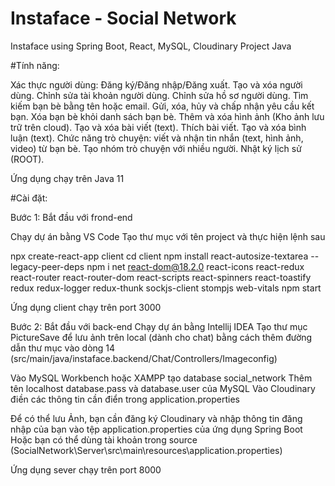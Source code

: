 # Instaface - Social Network
Instaface using Spring Boot, React, MySQL, Cloudinary
Project Java

#Tính năng:

Xác thực người dùng: Đăng ký/Đăng nhập/Đăng xuất.
Tạo và xóa người dùng.
Chỉnh sửa tài khoản người dùng.
Chỉnh sửa hồ sơ người dùng.
Tìm kiếm bạn bè bằng tên hoặc email.
Gửi, xóa, hủy và chấp nhận yêu cầu kết bạn.
Xóa bạn bè khỏi danh sách bạn bè.
Thêm và xóa hình ảnh (Kho ảnh lưu trữ trên cloud).
Tạo và xóa bài viết (text).
Thích bài viết.
Tạo và xóa bình luận (text).
Chức năng trò chuyện: viết và nhận tin nhắn (text, hình ảnh, video) từ bạn bè.
Tạo nhóm trò chuyện với nhiều người.
Nhật ký lịch sử (ROOT).


Ứng dụng chạy trên Java 11

#Cài đặt:

Bước 1: Bắt đầu với frond-end

Chạy dự án bằng VS Code
Tạo thư mục với tên project và thực hiện lệnh sau

npx create-react-app client
cd client
npm install react-autosize-textarea --legacy-peer-deps
npm i net react-dom@18.2.0 react-icons react-redux react-router react-router-dom 
react-scripts react-spinners react-toastify redux redux-logger redux-thunk sockjs-client stompjs web-vitals
npm start

Ứng dụng client chạy trên port 3000

Bước 2: Bắt đầu với back-end
Chạy dự án bằng Intellij IDEA
Tạo thư mục PictureSave để lưu ảnh trên local (dành cho chat) bằng cách thêm đường dẫn thư mục vào dòng 14
(src/main/java/instaface.backend/Chat/Controllers/Imageconfig)

Vào MySQL Workbench hoặc XAMPP tạo database social_network
Thêm tên localhost database.pass và database.user của MySQL
Vào Cloudinary điền các thông tin cần điển trong application.properties

Để có thể lưu Ảnh, bạn cần đăng ký Cloudinary và nhập thông tin đăng nhập của bạn vào tệp application.properties của ứng dụng Spring Boot 
Hoặc bạn có thể dùng tài khoản trong source
(SocialNetwork\Server\src\main\resources\application.properties)

Ứng dụng sever chạy trên port 8000




